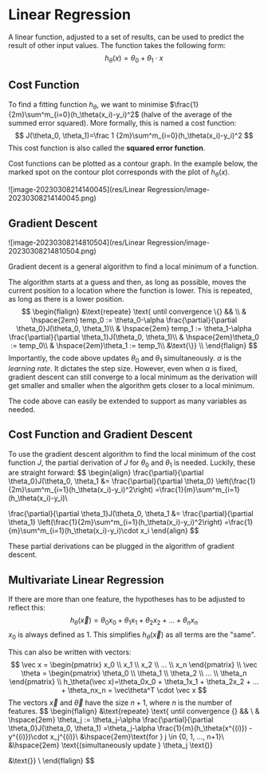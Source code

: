 # Linear Regression

A linear function, adjusted to a set of results, can be used to predict the result of other input values. The function takes the following form:
$$
h_\theta(x)=\theta_0+\theta_1\cdot x
$$

## Cost Function

To find a fitting function $h_\theta$, we want to minimise $\frac{1}{2m}\sum^m_{i=0}(h_\theta(x_i)-y_i)^2$ (halve of the average of the summed error squared). More formally, this is named a cost function:
$$
J(\theta_0, \theta_1)=\frac 1 {2m}\sum^m_{i=0}(h_\theta(x_i)-y_i)^2
$$
This cost function is also called the **squared error function**.

Cost functions can be plotted as a contour graph. In the example below, the marked spot on the contour plot corresponds with the plot of $h_\theta(x)$.

![image-20230308214140045](res/Linear Regression/image-20230308214140045.png)

## Gradient Descent

![image-20230308214810504](res/Linear Regression/image-20230308214810504.png)

Gradient decent is a general algorithm to find a local minimum of a function. 

The algorithm starts at a guess and then, as long as possible, moves the current position to a location where the function is lower. This is repeated, as long as there is a lower position.
$$
\begin{flalign}
&\text{repeate} \text{ until convergence \{} &&  \\
& \hspace{2em} temp_0 := \theta_0-\alpha \frac{\partial}{\partial \theta_0}J(\theta_0, \theta_1)\\
& \hspace{2em} temp_1 := \theta_1-\alpha \frac{\partial}{\partial \theta_1}J(\theta_0, \theta_1)\\
& \hspace{2em}\theta_0 := temp_0\\
& \hspace{2em}\theta_1 := temp_1\\
&\text{\}} \\
\end{flalign}
$$
Importantly, the code above updates $\theta_0$ and $\theta_1$ simultaneously. $\alpha$ is the *learning rate*. It dictates the step size. However, even when $\alpha$ is fixed, gradient descent can still converge to a local minimum as the derivation will get smaller and smaller when the algorithm gets closer to a local minimum.

The code above can easily be extended to support as many variables as needed.

## Cost Function and Gradient Descent

To use the gradient descent algorithm to find the local minimum of the cost function $J$, the partial derivation of $J$ for $\theta_0$ and $\theta_1$ is needed. Luckily, these are straight forward:
$$
\begin{align}
\frac{\partial}{\partial \theta_0}J(\theta_0, \theta_1
&= \frac{\partial}{\partial \theta_0} \left(\frac{1}{2m}\sum^m_{i=1}(h_\theta(x_i)-y_i)^2\right)
=\frac{1}{m}\sum^m_{i=1}(h_\theta(x_i)-y_i)\\

\frac{\partial}{\partial \theta_1}J(\theta_0, \theta_1
&= \frac{\partial}{\partial \theta_1} \left(\frac{1}{2m}\sum^m_{i=1}(h_\theta(x_i)-y_i)^2\right)
=\frac{1}{m}\sum^m_{i=1}(h_\theta(x_i)-y_i)\cdot x_i
\end{align}
$$
 

These partial derivations can be plugged in the algorithm of gradient descent.

## Multivariate Linear Regression

If there are more than one feature, the hypotheses has to be adjusted to reflect this:
$$
h_\theta(\vec x)=\theta_0x_0 + \theta_1x_1 + \theta_2x_2 + ... + \theta_nx_n
$$
$x_0$ is always defined as $1$. This simplifies $h_\theta(\vec x)$ as all terms are the "same".

This can also be written with vectors:
$$
\vec x = \begin{pmatrix}
x_0 \\ x_1 \\ x_2 \\ ... \\ x_n
\end{pmatrix}
\\
\vec \theta = \begin{pmatrix}
\theta_0 \\ \theta_1 \\ \theta_2 \\ ... \\ \theta_n
\end{pmatrix}
\\
h_\theta(\vec x)=\theta_0x_0 + \theta_1x_1 + \theta_2x_2 + ... + \theta_nx_n 
= \vec\theta^T \cdot \vec x
$$
The vectors $\vec x$ and $\vec \theta$ have the size $n+1$, where $n$ is the number of features.
$$
\begin{flalign}
&\text{repeate} \text{ until convergence \{} &&  \\
& \hspace{2em} \theta_j := \theta_j-\alpha \frac{\partial}{\partial \theta_0}J(\theta_0, \theta_1)
=\theta_j-\alpha \frac{1}{m}(h_\theta(x^{(i)}) - y^{(i)})\cdot x_j^{(i)}\\
&\hspace{2em}\text{for } j \in \{0, 1, ..., n+1\}\\
&\hspace{2em} \text{(simultaneously update } \theta_j \text{)}

&\text{\}} \\
\end{flalign}
$$
